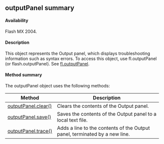 ## outputPanel summary

#### Availability

Flash MX 2004.

#### Description

This object represents the Output panel, which displays troubleshooting information such as syntax errors. To access this object, use fl.outputPanel (or flash.outputPanel). See [fl.outputPanel](#_bookmark511).

#### Method summary

The outputPanel object uses the following methods:

| **Method**                                  | **Description**                                                            |
|---------------------------------------------|----------------------------------------------------------------------------|
| [outputPanel.clear()](#outputPanel.clear()) | Clears the contents of the Output panel.                                   |
| [outputPanel.save()](#_bookmark737)         | Saves the contents of the Output panel to a local text file.               |
| [outputPanel.trace()](#_bookmark738)        | Adds a line to the contents of the Output panel, terminated by a new line. |

<span id="outputPanel.clear()" class="anchor"></span>

